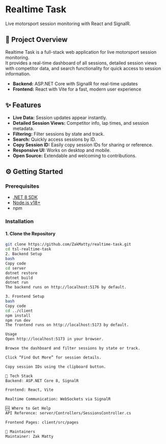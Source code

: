 # Realtime Task

Live motorsport session monitoring with React and SignalR.

## 🚀 Project Overview

Realtime Task is a full-stack web application for live motorsport session monitoring.  
It provides a real-time dashboard of all sessions, detailed session views with competitor data, and search functionality for quick access to session information.

- **Backend:** ASP.NET Core with SignalR for real-time updates  
- **Frontend:** React with Vite for a fast, modern user experience  

## ✨ Features

- **Live Data:** Session updates appear instantly.  
- **Detailed Session Views:** Competitor info, lap times, and session metadata.  
- **Filtering:** Filter sessions by state and track.  
- **Search:** Quickly access sessions by ID.  
- **Copy Session ID:** Easily copy session IDs for sharing or reference.  
- **Responsive UI:** Works on desktop and mobile.  
- **Open Source:** Extendable and welcoming to contributions.  

## ⚙️ Getting Started

### Prerequisites

- [.NET 8 SDK](https://dotnet.microsoft.com/download/dotnet/8.0)  
- [Node.js v18+](https://nodejs.org/)  
- npm  

### Installation

#### 1. Clone the Repository
```bash
git clone https://github.com/ZakMatty/realtime-task.git
cd tsl-realtime-task
2. Backend Setup
bash
Copy code
cd server
dotnet restore
dotnet build
dotnet run
The backend runs on http://localhost:5176 by default.

3. Frontend Setup
bash
Copy code
cd ../client
npm install
npm run dev
The frontend runs on http://localhost:5173 by default.

Usage
Open http://localhost:5173 in your browser.

Browse the dashboard and filter sessions by state or track.

Click “Find Out More” for session details.

Copy session IDs using the clipboard button.

🧰 Tech Stack
Backend: ASP.NET Core 8, SignalR

Frontend: React, Vite

Realtime Communication: WebSockets via SignalR

🆘 Where to Get Help
API Reference: server/Controllers/SessionsController.cs

Frontend Pages: client/src/pages

👥 Maintainers
Maintainer: Zak Matty
